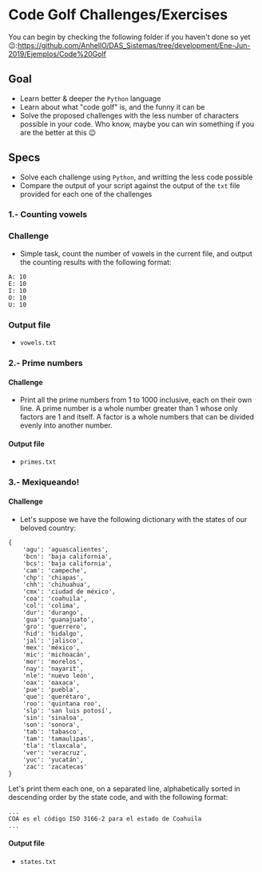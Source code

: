 # Code Golf Challenges/Exercises

You can begin by checking the following folder if you haven't done so yet :wink::https://github.com/AnhellO/DAS_Sistemas/tree/development/Ene-Jun-2019/Ejemplos/Code%20Golf

## Goal

* Learn better & deeper the `Python` language
* Learn about what "code golf" is, and the funny it can be
* Solve the proposed challenges with the less number of characters possible in your code. Who know, maybe you can win something if you are the better at this :wink:

## Specs

* Solve each challenge using `Python`, and writting the less code possible
* Compare the output of your script against the output of the `txt` file provided for each one of the challenges

### 1.- Counting vowels

### Challenge
* Simple task, count the number of vowels in the current file, and output the counting results with the following format:

```
A: 10
E: 10
I: 10
O: 10
U: 10
```

### Output file
* `vowels.txt`

### 2.- Prime numbers

#### Challenge
* Print all the prime numbers from 1 to 1000 inclusive, each on their own line. A prime number is a whole number greater than 1 whose only factors are 1 and itself. A factor is a whole numbers that can be divided evenly into another number.

#### Output file
* `primes.txt`

### 3.- Mexiqueando!

#### Challenge
* Let's suppose we have the following dictionary with the states of our beloved country:

```
{
	'agu': 'aguascalientes',
	'bcn': 'baja california',
	'bcs': 'baja california',
	'cam': 'campeche',
	'chp': 'chiapas',
	'chh': 'chihuahua',
	'cmx': 'ciudad de méxico',
	'coa': 'coahuila',
	'col': 'colima',
	'dur': 'durango',
	'gua': 'guanajuato',
	'gro': 'guerrero',
	'hid': 'hidalgo',
	'jal': 'jalisco',
	'mex': 'méxico',
	'mic': 'michoacán',
	'mor': 'morelos',
	'nay': 'nayarit',
	'nle': 'nuevo león',
	'oax': 'oaxaca',
	'pue': 'puebla',
	'que': 'querétaro',
	'roo': 'quintana roo',
	'slp': 'san luis potosí',
	'sin': 'sinaloa',
	'son': 'sonora',
	'tab': 'tabasco',
	'tam': 'tamaulipas',
	'tla': 'tlaxcala',
	'ver': 'veracruz',
	'yuc': 'yucatán',
	'zac': 'zacatecas'
}
```

Let's print them each one, on a separated line, alphabetically sorted in descending order by the state code, and with the following format:
```
...
COA es el código ISO 3166-2 para el estado de Coahuila
...
```

#### Output file
* `states.txt`